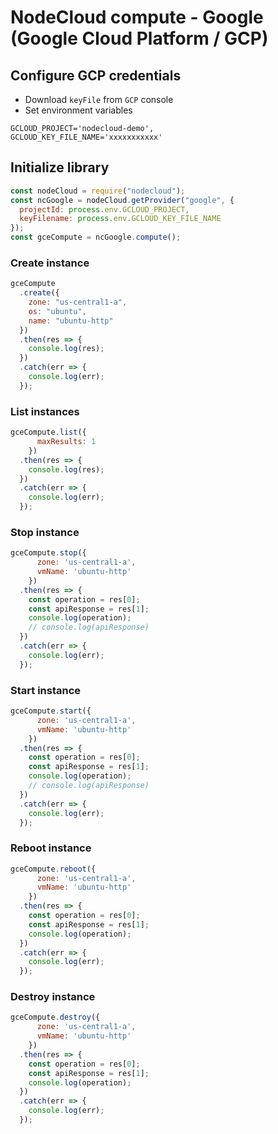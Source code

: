 # NodeCloud compute - Google (Google Cloud Platform / GCP)

## Configure GCP credentials

- Download `keyFile` from `GCP` console
- Set environment variables

```
GCLOUD_PROJECT='nodecloud-demo',
GCLOUD_KEY_FILE_NAME='xxxxxxxxxxx'
```

## Initialize library

```js
const nodeCloud = require("nodecloud");
const ncGoogle = nodeCloud.getProvider("google", {
  projectId: process.env.GCLOUD_PROJECT,
  keyFilename: process.env.GCLOUD_KEY_FILE_NAME
});
const gceCompute = ncGoogle.compute();
```

### Create instance

```js
gceCompute
  .create({
    zone: "us-central1-a",
    os: "ubuntu",
    name: "ubuntu-http"
  })
  .then(res => {
    console.log(res);
  })
  .catch(err => {
    console.log(err);
  });
```

### List instances

```js
gceCompute.list({
      maxResults: 1
    })
  .then(res => {
    console.log(res);
  })
  .catch(err => {
    console.log(err);
  });

```

### Stop instance

```js
gceCompute.stop({
      zone: 'us-central1-a',
      vmName: 'ubuntu-http'
    })
  .then(res => {
    const operation = res[0];
    const apiResponse = res[1];
    console.log(operation);
    // console.log(apiResponse)
  })
  .catch(err => {
    console.log(err);
  });
```

### Start instance

```js
gceCompute.start({
      zone: 'us-central1-a',
      vmName: 'ubuntu-http'
    })
  .then(res => {
    const operation = res[0];
    const apiResponse = res[1];
    console.log(operation);
    // console.log(apiResponse)
  })
  .catch(err => {
    console.log(err);
  });
```

### Reboot instance

```js
gceCompute.reboot({
      zone: 'us-central1-a',
      vmName: 'ubuntu-http'
    })
  .then(res => {
    const operation = res[0];
    const apiResponse = res[1];
    console.log(operation);
  })
  .catch(err => {
    console.log(err);
  });
```

### Destroy instance

```js
gceCompute.destroy({
      zone: 'us-central1-a',
      vmName: 'ubuntu-http'
    })
  .then(res => {
    const operation = res[0];
    const apiResponse = res[1];
    console.log(operation);
  })
  .catch(err => {
    console.log(err);
  });

```
